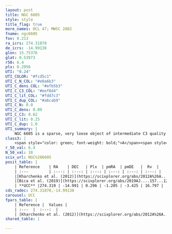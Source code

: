 ```yaml
---
layout: post
title: NGC 6605
style: style
title_flag: true
more_names: OCL 47; MWSC 2882
fname: ngc6605
fov: 0.213
ra_icrs: 274.31878
de_icrs: -14.99138
glon: 15.75376
glat: 0.53973
r50: 6.4
plx: 0.2956
UTI: "0.24"
UTI_COLOR: "#fcd5c1"
UTI_C_N_COL: "#e0a6b3"
UTI_C_dens_COL: "#efb5b3"
UTI_C_C3_COL: "#eef8d4"
UTI_C_lit_COL: "#fdd7c3"
UTI_C_dup_COL: "#a6cab9"
UTI_C_N: 0.0
UTI_C_dens: 0.09
UTI_C_C3: 0.62
UTI_C_lit: 0.25
UTI_C_dup: 1.0
UTI_summary: |
    NGC 6605 is a sparse, very loose object of intermediate C3 quality. It is poorly studied in the literature, with no articles listed in the last 6 years.<br><br><span style="color: #99180f; font-weight: bold;">Warning: </span>contains less than 25 stars with <i>P>0.5</i> estimated.
class3: |
    <span style="color: green; font-weight: bold;">A</span><span style="color: red; font-weight: bold;">C</span>
r_50_val: 6.4
N_50_val: 18
scix_url: NGC%206605
posit_table: |
    | Reference    | RA    | DEC   | Plx  | pmRA  | pmDE   |  Rv  |
    | :---         | :---: | :---: | :---: | :---: | :---: | :---: |
    |[Kharchenko et al. (2012)](https://scixplorer.org/abs/2012A%26A...543A.156K) | 274.605 | -14.965 | -- | 3.4 | -1.17 | -- |
    |[Bica et al. (2019)](https://scixplorer.org/abs/2019AJ....157...12B) | 274.091 | -14.993 | -- | -- | -- | -- |
    | **UCC** |274.319 | -14.991 | 0.296 | -1.205 | -3.425 | 16.797 | 
cds_radec: 274.31878,-14.99138
carousel: UCC
fpars_table: |
    | Reference |  Values |
    | :---  |  :---:  |
    | [Kharchenko et al. (2012)](https://scixplorer.org/abs/2012A%26A...543A.156K) | `e_bv=0.645, distance=1144, log_age=8.8` |
shared_table: |
    
---
```

